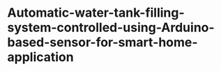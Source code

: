 # Automatic-water-tank-filling-system-controlled-using-Arduino-based-sensor-for-smart-home-application